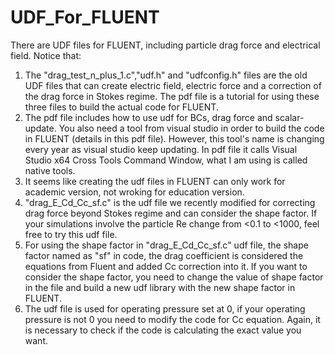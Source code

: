 # UDF_For_FLUENT
There are UDF files for FLUENT, including particle drag force and electrical field.
Notice that:
1. The "drag_test_n_plus_1.c","udf.h" and "udfconfig.h" files are the old UDF files that can create electric field, electric force and a correction of the drag force in Stokes regime. The pdf file is a tutorial for using these three files to build the actual code for FLUENT.
2. The pdf file includes how to use udf for BCs, drag force and scalar-update. You also need a tool from visual studio in order to build the code in FLUENT (details in this pdf file). However, this tool's name is changing every year as visual studio keep updating. In pdf file it calls Visual Studio x64 Cross Tools Command Window, what I am using is called native tools.
3. It seems like creating the udf files in FLUENT can only work for academic version, not wroking for education version.
4. "drag_E_Cd_Cc_sf.c" is the udf file we recently modified for correcting drag force beyond Stokes regime and can consider the shape factor. If your simulations involve the particle Re change from <0.1 to <1000, feel free to try this udf file. 
5. For using the shape factor in "drag_E_Cd_Cc_sf.c" udf file, the shape factor named as "sf" in code, the drag coefficient is considered the equations from Fluent and added Cc correction into it. If you want to consider the shape factor, you need to change the value of shape factor in the file and build a new udf library with the new shape factor in FLUENT. 
6. The udf file is used for operating pressure set at 0, if your operating pressure is not 0 you need to modify the code for Cc equation. Again, it is necessary to check if the code is calculating the exact value you want. 
